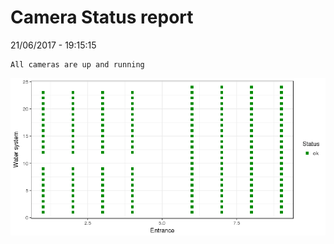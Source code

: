 Camera Status report
================
21/06/2017 - 19:15:15

    All cameras are up and running

![](camreport_files/figure-markdown_github/unnamed-chunk-2-1.png)
